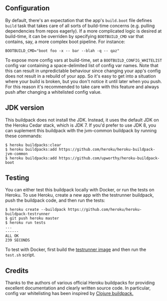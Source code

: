 ## Configuration

By default, there's an expectation that the app's `build.boot`
file defines `build` task that takes care of all sorts of build-time
concerns (e.g. pulling dependencies from repos eagerly). If a more
complicated logic is desired at build-time, it can be overriden by
specifying `BOOTBUILD_CMD` var that contains, say, a more complex boot
pipeline. For instance:

    BOOTBUILD_CMD="boot foo -x -- bar --blah -q -- qaz"

To expose more config vars at build-time, set a
`BOOTBUILD_CONFIG_WHITELIST` config var containing a space-delimited
list of config var names. Note that this can result in unpredictable
behaviour since changing your app's config does not result in a
rebuild of your app. So it's easy to get into a situation where your
build is broken, but you don't notice it until later when you
push. For this reason it's recommended to take care with this feature
and always push after changing a whitelisted config value.

## JDK version

This buildpack does not install the JDK. Instead, it uses the default JDK
on the Heroku Cedar stack, which is JDK 7. If you'd prefer to use JDK 8, you
can suplement this buildpack with the jvm-common buildpack by running these
commands:

```
$ heroku buildpacks:clear
$ heroku buildpacks:add https://github.com/heroku/heroku-buildpack-jvm-common
$ heroku buildpacks:add https://github.com/upworthy/heroku-buildpack-boot
```

## Testing

You can either test this buildpack locally with Docker, or run the tests on
Heroku. To use Heroku, create a new app with the testrunner buildpack, push the
buildpack code, and then run the tests:

```
$ heroku create --buildpack https://github.com/heroku/heroku-buildpack-testrunner
$ git push heroku master
$ heroku run tests
...
------
ALL OK
239 SECONDS
```

To test with Docker, first build the [testrunner image](https://github.com/heroku/heroku-buildpack-testrunner)
and then run the `test.sh` script.

## Credits

Thanks to the authors of various official Heroku buildpacks for
providing excellent documentation and clearly written source code. In
particular, config var whitelisting has been inspired by
[Clojure buildpack.][1]

[1]: https://github.com/heroku/heroku-buildpack-clojure#configuration
